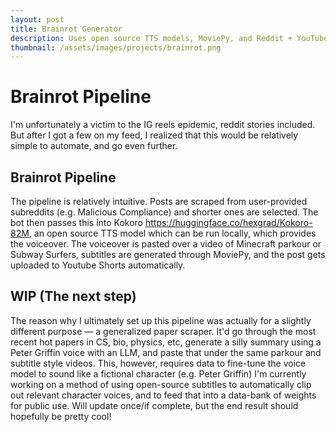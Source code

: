 ```yaml
---
layout: post
title: Brainrot Generator
description: Uses open source TTS models, MoviePy, and Reddit + YouTube APIs to automate reddit stories.  
thumbnail: /assets/images/projects/brainrot.png
---
```


Brainrot Pipeline
============
I'm unfortunately a victim to the IG reels epidemic, reddit stories included. But after I got a few on my feed, I realized that this would be relatively simple to automate, and go even further. 


Brainrot Pipeline
-----------
The pipeline is relatively intuitive. Posts are scraped from user-provided subreddits (e.g. Malicious Compliance) and shorter ones are selected. The bot then passes this into Kokoro https://huggingface.co/hexgrad/Kokoro-82M, an open source TTS model which can be run locally, which provides the voiceover. The voiceover is pasted over a video of Minecraft parkour or Subway Surfers, subtitles are generated through MoviePy, and the post gets uploaded to Youtube Shorts automatically.

WIP (The next step)
-----------
The reason why I ultimately set up this pipeline was actually for a slightly different purpose — a generalized paper scraper. It'd go through the most recent hot papers in CS, bio, physics, etc, generate a silly summary using a Peter Griffin voice with an LLM, and paste that under the same parkour and subtitle style videos. This, however, requires data to fine-tune the voice model to sound like a fictional character (e.g. Peter Griffin) I'm currently working on a method of using open-source subtitles to automatically clip out relevant character voices, and to feed that into a data-bank of weights for public use. Will update once/if complete, but the end result should hopefully be pretty cool!